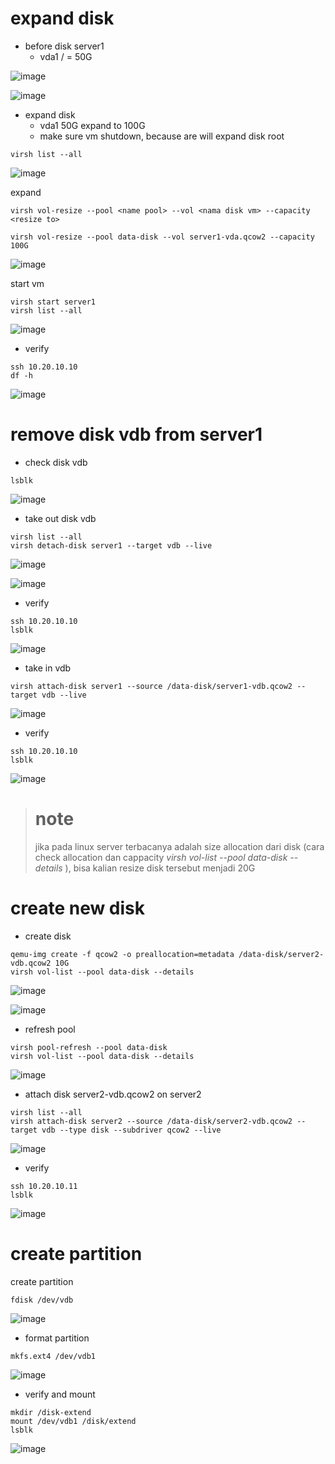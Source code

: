 # expand disk
- before disk server1
  - vda1 / = 50G

![image](https://github.com/galihtw04/kvm-libvirt/assets/96242740/06720620-98f1-4dfb-85a9-af14629a34a6)

![image](https://github.com/galihtw04/kvm-libvirt/assets/96242740/ab4fe078-c956-42ed-a408-ba1a7bbaacc9)

- expand disk
  - vda1 50G expand to 100G
  - make sure vm shutdown, because are will expand disk root
```
virsh list --all
```
![image](https://github.com/galihtw04/kvm-libvirt/assets/96242740/d7a2cbf2-1273-4118-ad27-353cb70bd07f)

expand
```
virsh vol-resize --pool <name pool> --vol <nama disk vm> --capacity <resize to>
```

```
virsh vol-resize --pool data-disk --vol server1-vda.qcow2 --capacity 100G
```
![image](https://github.com/galihtw04/kvm-libvirt/assets/96242740/697ff54d-ac6f-448a-86f8-e06b5373be9e)

start vm
```
virsh start server1
virsh list --all
```
![image](https://github.com/galihtw04/kvm-libvirt/assets/96242740/a8d328c2-6361-4b47-b1b3-2b8f605e9bb7)

- verify
```
ssh 10.20.10.10
df -h
```
![image](https://github.com/galihtw04/kvm-libvirt/assets/96242740/dba9372f-0027-492c-b3f3-381bab2eb20a)

# remove disk vdb from server1

- check disk vdb
```
lsblk
```
![image](https://github.com/galihtw04/kvm-libvirt/assets/96242740/ecfaa3a4-88b4-48a0-a0cc-148974974ca9)

- take out disk vdb
```
virsh list --all
virsh detach-disk server1 --target vdb --live
```

![image](https://github.com/galihtw04/kvm-libvirt/assets/96242740/a62907aa-6129-4686-af9a-3ceaf002a7a6)

![image](https://github.com/galihtw04/kvm-libvirt/assets/96242740/042df1bf-37eb-4544-87cf-f23aced645ab)

- verify
```
ssh 10.20.10.10
lsblk
```

![image](https://github.com/galihtw04/kvm-libvirt/assets/96242740/4495f195-e185-4914-a2b1-5a93f35cca1c)

- take in vdb
```
virsh attach-disk server1 --source /data-disk/server1-vdb.qcow2 --target vdb --live
```
![image](https://github.com/galihtw04/kvm-libvirt/assets/96242740/ae82999c-0b38-4e2e-891e-f3e4996b4dee)

- verify
```
ssh 10.20.10.10
lsblk
```
![image](https://github.com/galihtw04/kvm-libvirt/assets/96242740/bc42ffe1-c2b7-4f41-851c-8e186217761d)

> # note
> jika pada linux server terbacanya adalah size allocation dari disk (cara check allocation dan cappacity *virsh vol-list --pool data-disk --details* ), bisa kalian resize disk tersebut menjadi 20G


# create new disk
- create disk
```
qemu-img create -f qcow2 -o preallocation=metadata /data-disk/server2-vdb.qcow2 10G
virsh vol-list --pool data-disk --details
```
![image](https://github.com/galihtw04/kvm-libvirt/assets/96242740/f0d6a04b-4449-421b-a0d6-9305dfb6a127)

![image](https://github.com/galihtw04/kvm-libvirt/assets/96242740/13d8480a-4a4d-47fe-a8ed-01efc0e39fa1)

- refresh pool
```
virsh pool-refresh --pool data-disk
virsh vol-list --pool data-disk --details
```
![image](https://github.com/galihtw04/kvm-libvirt/assets/96242740/4883a301-667d-4e86-a7d3-59a57fdea454)

- attach disk server2-vdb.qcow2 on server2
```
virsh list --all
virsh attach-disk server2 --source /data-disk/server2-vdb.qcow2 --target vdb --type disk --subdriver qcow2 --live
```
![image](https://github.com/galihtw04/kvm-libvirt/assets/96242740/46065595-99f6-4e52-80ab-c05d38a365a6)

- verify
```
ssh 10.20.10.11
lsblk
```
![image](https://github.com/galihtw04/kvm-libvirt/assets/96242740/e288638e-2872-43e5-8198-af7b230bae33)

# create partition

create partition
```
fdisk /dev/vdb
```
![image](https://github.com/galihtw04/kvm-libvirt/assets/96242740/85649355-9168-4371-b916-09e4809de582)

- format partition
```
mkfs.ext4 /dev/vdb1
```
![image](https://github.com/galihtw04/kvm-libvirt/assets/96242740/d572ef16-2ab2-45ad-929e-c740862c6a00)

- verify and mount
```
mkdir /disk-extend
mount /dev/vdb1 /disk/extend
lsblk
```
![image](https://github.com/galihtw04/kvm-libvirt/assets/96242740/92be4e93-e377-4aed-9d8e-7b8263bcfdcb)
